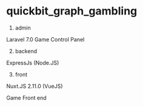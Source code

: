 # quickbit_graph_gambling


1. admin

Laravel 7.0 
Game Control Panel

2. backend

ExpressJs (Node.JS)

3. front

Nuxt.JS 2.11.0 (VueJS)   

Game Front end

